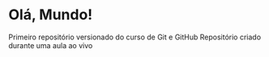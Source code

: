 # Olá, Mundo!
 Primeiro repositório versionado do curso de Git e GitHub
Repositório criado durante uma aula ao vivo